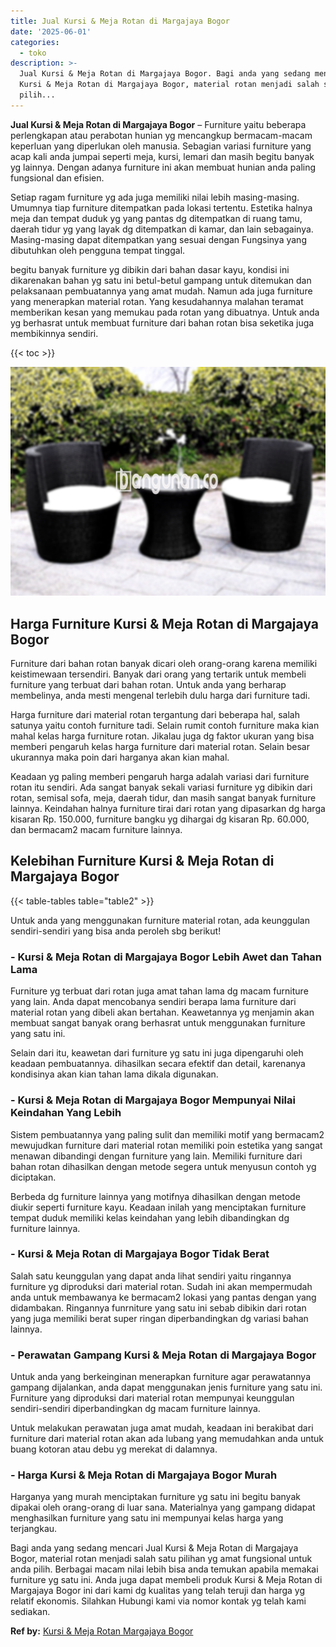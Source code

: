 ```yaml
---
title: Jual Kursi & Meja Rotan di Margajaya Bogor
date: '2025-06-01'
categories:
  - toko
description: >-
  Jual Kursi & Meja Rotan di Margajaya Bogor. Bagi anda yang sedang mencari Jual
  Kursi & Meja Rotan di Margajaya Bogor, material rotan menjadi salah satu
  pilih...
---
```


**Jual Kursi & Meja Rotan di Margajaya Bogor** – Furniture yaitu beberapa perlengkapan atau perabotan hunian yg mencangkup bermacam-macam keperluan yang diperlukan oleh manusia. Sebagian variasi furniture yang acap kali anda jumpai seperti meja, kursi, lemari dan masih begitu banyak yg lainnya. Dengan adanya furniture ini akan membuat hunian anda paling fungsional dan efisien.

Setiap ragam furniture yg ada juga memiliki nilai lebih masing-masing. Umumnya tiap furniture ditempatkan pada lokasi tertentu. Estetika halnya meja dan tempat duduk yg yang pantas dg ditempatkan di ruang tamu, daerah tidur yg yang layak dg ditempatkan di kamar, dan lain sebagainya. Masing-masing dapat ditempatkan yang sesuai dengan Fungsinya yang dibutuhkan oleh pengguna tempat tinggal.

begitu banyak furniture yg dibikin dari bahan dasar kayu, kondisi ini dikarenakan bahan yg satu ini betul-betul gampang untuk ditemukan dan pelaksanaan pembuatannya yang amat mudah. Namun ada juga furniture yang menerapkan material rotan. Yang kesudahannya malahan teramat memberikan kesan yang memukau pada rotan yang dibuatnya. Untuk anda yg berhasrat untuk membuat furniture dari bahan rotan bisa seketika juga membikinnya sendiri.

{{< toc >}}

![Jual Kursi & Meja Rotan di Margajaya Bogor](/images/kursi-meja-rotan-murah51.png)

## Harga Furniture Kursi & Meja Rotan di Margajaya Bogor

Furniture dari bahan rotan banyak dicari oleh orang-orang karena memiliki keistimewaan tersendiri. Banyak dari orang yang tertarik untuk membeli furniture yang terbuat dari bahan rotan. Untuk anda yang berharap membelinya, anda mesti mengenal terlebih dulu harga dari furniture tadi.

Harga furniture dari material rotan tergantung dari beberapa hal, salah satunya yaitu contoh furniture tadi. Selain rumit contoh furniture maka kian mahal kelas harga furniture rotan. Jikalau juga dg faktor ukuran yang bisa memberi pengaruh kelas harga furniture dari material rotan. Selain besar ukurannya maka poin dari harganya akan kian mahal.

Keadaan yg paling memberi pengaruh harga adalah variasi dari furniture rotan itu sendiri. Ada sangat banyak sekali variasi furniture yg dibikin dari rotan, semisal sofa, meja, daerah tidur, dan masih sangat banyak furniture lainnya. Keindahan halnya furniture tirai dari rotan yang dipasarkan dg harga kisaran Rp. 150.000, furniture bangku yg dihargai dg kisaran Rp. 60.000, dan bermacam2 macam furniture lainnya.

## Kelebihan Furniture Kursi & Meja Rotan di Margajaya Bogor

{{< table-tables table="table2" >}}

Untuk anda yang menggunakan furniture material rotan, ada keunggulan sendiri-sendiri yang bisa anda peroleh sbg berikut!

### \- Kursi & Meja Rotan di Margajaya Bogor Lebih Awet dan Tahan Lama

Furniture yg terbuat dari rotan juga amat tahan lama dg macam furniture yang lain. Anda dapat mencobanya sendiri berapa lama furniture dari material rotan yang dibeli akan bertahan. Keawetannya yg menjamin akan membuat sangat banyak orang berhasrat untuk menggunakan furniture yang satu ini.

Selain dari itu, keawetan dari furniture yg satu ini juga dipengaruhi oleh keadaan pembuatannya. dihasilkan secara efektif dan detail, karenanya kondisinya akan kian tahan lama dikala digunakan.

### \- Kursi & Meja Rotan di Margajaya Bogor Mempunyai Nilai Keindahan Yang Lebih

Sistem pembuatannya yang paling sulit dan memiliki motif yang bermacam2 mewujudkan furniture dari material rotan memiliki poin estetika yang sangat menawan dibandingi dengan furniture yang lain. Memiliki furniture dari bahan rotan dihasilkan dengan metode segera untuk menyusun contoh yg diciptakan.

Berbeda dg furniture lainnya yang motifnya dihasilkan dengan metode diukir seperti furniture kayu. Keadaan inilah yang menciptakan furniture tempat duduk memiliki kelas keindahan yang lebih dibandingkan dg furniture lainnya.

### \- Kursi & Meja Rotan di Margajaya Bogor Tidak Berat

Salah satu keunggulan yang dapat anda lihat sendiri yaitu ringannya furniture yg diproduksi dari material rotan. Sudah ini akan mempermudah anda untuk membawanya ke bermacam2 lokasi yang pantas dengan yang didambakan. Ringannya funrniture yang satu ini sebab dibikin dari rotan yang juga memiliki berat super ringan diperbandingkan dg variasi bahan lainnya.

### \- Perawatan Gampang Kursi & Meja Rotan di Margajaya Bogor

Untuk anda yang berkeinginan menerapkan furniture agar perawatannya gampang dijalankan, anda dapat menggunakan jenis furniture yang satu ini. Furniture yang diproduksi dari material rotan mempunyai keunggulan sendiri-sendiri diperbandingkan dg macam furniture lainnya.

Untuk melakukan perawatan juga amat mudah, keadaan ini berakibat dari furniture dari material rotan akan ada lubang yang memudahkan anda untuk buang kotoran atau debu yg merekat di dalamnya.

### \- Harga Kursi & Meja Rotan di Margajaya Bogor Murah

Harganya yang murah menciptakan furniture yg satu ini begitu banyak dipakai oleh orang-orang di luar sana. Materialnya yang gampang didapat menghasilkan furniture yang satu ini mempunyai kelas harga yang terjangkau.

Bagi anda yang sedang mencari Jual Kursi & Meja Rotan di Margajaya Bogor, material rotan menjadi salah satu pilihan yg amat fungsional untuk anda pilih. Berbagai macam nilai lebih bisa anda temukan apabila memakai furniture yg satu ini. Anda juga dapat membeli produk Kursi & Meja Rotan di Margajaya Bogor ini dari kami dg kualitas yang telah teruji dan harga yg relatif ekonomis. Silahkan Hubungi kami via nomor kontak yg telah kami sediakan.

**Ref by:** [Kursi & Meja Rotan Margajaya Bogor](https://id.wikipedia.org/wiki/Kursi)
